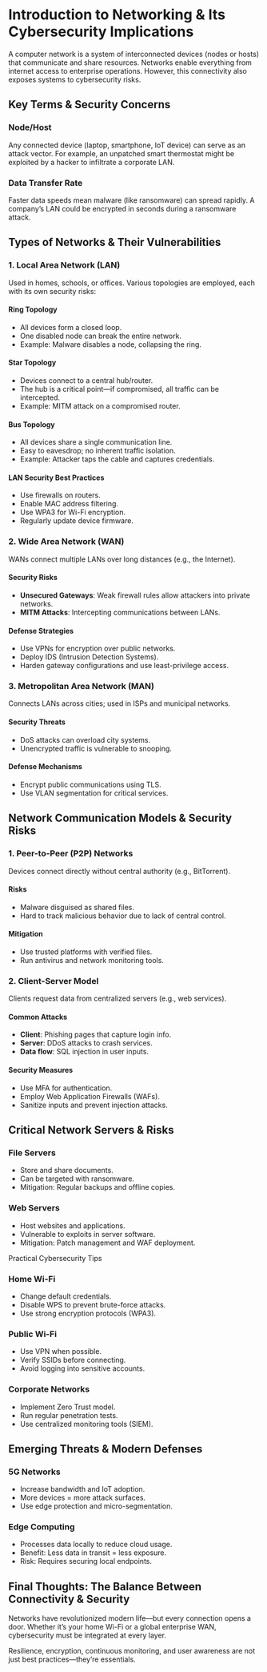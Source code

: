 <!DOCTYPE html>
<html lang="en">
<h1>Introduction to Networking & Its Cybersecurity Implications</h1>

<p>
A computer network is a system of interconnected devices (nodes or hosts) that communicate and share resources. 
Networks enable everything from internet access to enterprise operations. However, this connectivity also exposes systems to cybersecurity risks.
</p>

<h2>Key Terms & Security Concerns</h2>

<h3>Node/Host</h3>
<p>Any connected device (laptop, smartphone, IoT device) can serve as an attack vector. For example, an unpatched smart thermostat might be exploited by a hacker to infiltrate a corporate LAN.</p>

<h3>Data Transfer Rate</h3>
<p>Faster data speeds mean malware (like ransomware) can spread rapidly. A company’s LAN could be encrypted in seconds during a ransomware attack.</p>

<h2>Types of Networks & Their Vulnerabilities</h2>

<h3>1. Local Area Network (LAN)</h3>
<p>Used in homes, schools, or offices. Various topologies are employed, each with its own security risks:</p>

<h4>Ring Topology</h4>
<ul>
  <li>All devices form a closed loop.</li>
  <li>One disabled node can break the entire network.</li>
  <li>Example: Malware disables a node, collapsing the ring.</li>
</ul>

<h4>Star Topology</h4>
<ul>
  <li>Devices connect to a central hub/router.</li>
  <li>The hub is a critical point—if compromised, all traffic can be intercepted.</li>
  <li>Example: MITM attack on a compromised router.</li>
</ul>

<h4>Bus Topology</h4>
<ul>
  <li>All devices share a single communication line.</li>
  <li>Easy to eavesdrop; no inherent traffic isolation.</li>
  <li>Example: Attacker taps the cable and captures credentials.</li>
</ul>

<h4>LAN Security Best Practices</h4>
<ul>
  <li>Use firewalls on routers.</li>
  <li>Enable MAC address filtering.</li>
  <li>Use WPA3 for Wi-Fi encryption.</li>
  <li>Regularly update device firmware.</li>
</ul>

<h3>2. Wide Area Network (WAN)</h3>
<p>WANs connect multiple LANs over long distances (e.g., the Internet).</p>

<h4>Security Risks</h4>
<ul>
  <li><strong>Unsecured Gateways</strong>: Weak firewall rules allow attackers into private networks.</li>
  <li><strong>MITM Attacks</strong>: Intercepting communications between LANs.</li>
</ul>

<h4>Defense Strategies</h4>
<ul>
  <li>Use VPNs for encryption over public networks.</li>
  <li>Deploy IDS (Intrusion Detection Systems).</li>
  <li>Harden gateway configurations and use least-privilege access.</li>
</ul>

<h3>3. Metropolitan Area Network (MAN)</h3>
<p>Connects LANs across cities; used in ISPs and municipal networks.</p>

<h4>Security Threats</h4>
<ul>
  <li>DoS attacks can overload city systems.</li>
  <li>Unencrypted traffic is vulnerable to snooping.</li>
</ul>

<h4>Defense Mechanisms</h4>
<ul>
  <li>Encrypt public communications using TLS.</li>
  <li>Use VLAN segmentation for critical services.</li>
</ul>

<h2>Network Communication Models & Security Risks</h2>

<h3>1. Peer-to-Peer (P2P) Networks</h3>
<p>Devices connect directly without central authority (e.g., BitTorrent).</p>

<h4>Risks</h4>
<ul>
  <li>Malware disguised as shared files.</li>
  <li>Hard to track malicious behavior due to lack of central control.</li>
</ul>

<h4>Mitigation</h4>
<ul>
  <li>Use trusted platforms with verified files.</li>
  <li>Run antivirus and network monitoring tools.</li>
</ul>

<h3>2. Client-Server Model</h3>
<p>Clients request data from centralized servers (e.g., web services).</p>

<h4>Common Attacks</h4>
<ul>
  <li><strong>Client</strong>: Phishing pages that capture login info.</li>
  <li><strong>Server</strong>: DDoS attacks to crash services.</li>
  <li><strong>Data flow</strong>: SQL injection in user inputs.</li>
</ul>

<h4>Security Measures</h4>
<ul>
  <li>Use MFA for authentication.</li>
  <li>Employ Web Application Firewalls (WAFs).</li>
  <li>Sanitize inputs and prevent injection attacks.</li>
</ul>

<h2>Critical Network Servers & Risks</h2>

<h3>File Servers</h3>
<ul>
  <li>Store and share documents.</li>
  <li>Can be targeted with ransomware.</li>
  <li>Mitigation: Regular backups and offline copies.</li>
</ul>

<h3>Web Servers</h3>
<ul>
  <li>Host websites and applications.</li>
  <li>Vulnerable to exploits in server software.</li>
  <li>Mitigation: Patch management and WAF deployment.</li>
</ul>

<hh2>Practical Cybersecurity Tips</hh2>

<h3>Home Wi-Fi</h3>
<ul>
  <li>Change default credentials.</li>
  <li>Disable WPS to prevent brute-force attacks.</li>
  <li>Use strong encryption protocols (WPA3).</li>
</ul>

<h3>Public Wi-Fi</h3>
<ul>
  <li>Use VPN when possible.</li>
  <li>Verify SSIDs before connecting.</li>
  <li>Avoid logging into sensitive accounts.</li>
</ul>

<h3>Corporate Networks</h3>
<ul>
  <li>Implement Zero Trust model.</li>
  <li>Run regular penetration tests.</li>
  <li>Use centralized monitoring tools (SIEM).</li>
</ul>

<h2>Emerging Threats & Modern Defenses</h2>

<h3>5G Networks</h3>
<ul>
  <li>Increase bandwidth and IoT adoption.</li>
  <li>More devices = more attack surfaces.</li>
  <li>Use edge protection and micro-segmentation.</li>
</ul>

<h3>Edge Computing</h3>
<ul>
  <li>Processes data locally to reduce cloud usage.</li>
  <li>Benefit: Less data in transit = less exposure.</li>
  <li>Risk: Requires securing local endpoints.</li>
</ul>

<h2>Final Thoughts: The Balance Between Connectivity & Security</h2>

<p>
Networks have revolutionized modern life—but every connection opens a door. Whether it’s your home Wi-Fi or a global enterprise WAN, cybersecurity must be integrated at every layer.
</p>

<p>
Resilience, encryption, continuous monitoring, and user awareness are not just best practices—they’re essentials.
</p>

</body>
</html>
